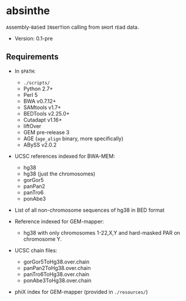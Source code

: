 # absinthe

`A`ssembly-`B`a`S`ed `IN`ser`T`ion calling from s`H`ort r`E`ad data.

* Version: 0.1-pre

## Requirements

* In `$PATH`:
  * `./scripts/`
  * Python 2.7+
  * Perl 5
  * BWA v0.7.12+
  * SAMtools v1.7+
  * BEDTools v2.25.0+
  * Cutadapt v1.16+
  * liftOver
  * GEM pre-release 3
  * AGE (`age_align` binary, more specifically)
  * ABySS v2.0.2

* UCSC references indexed for BWA-MEM:
  * hg38
  * hg38 (just the chromosomes)
  * gorGor5
  * panPan2
  * panTro6
  * ponAbe3

* List of all non-chromosome sequences of hg38 in BED format

* Reference indexed for GEM-mapper:
  * hg38 with only chromosomes 1-22,X,Y and hard-masked PAR on chromosome Y.

* UCSC chain files:
  * gorGor5ToHg38.over.chain
  * panPan2ToHg38.over.chain
  * panTro6ToHg38.over.chain
  * ponAbe3ToHg38.over.chain

* phiX index for GEM-mapper (provided in `./resources/`)
